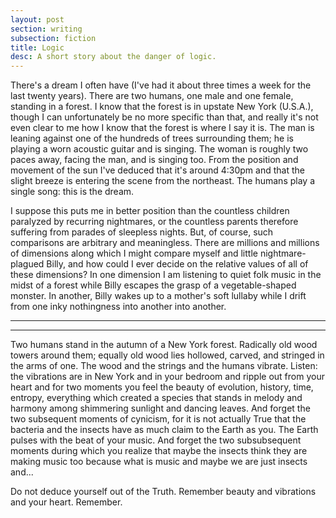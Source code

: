 ```yaml
---
layout: post
section: writing
subsection: fiction
title: Logic
desc: A short story about the danger of logic.
---
```


There's a dream I often have (I've had it about three times a week for
the last twenty years). There are two humans, one male and one female,
standing in a forest. I know that the forest is in upstate New York
(U.S.A.), though I can unfortunately be no more specific than that,
and really it's not even clear to me how I know that the forest is
where I say it is. The man is leaning against one of the hundreds of
trees surrounding them; he is playing a worn acoustic guitar and is
singing. The woman is roughly two paces away, facing the man, and is
singing too. From the position and movement of the sun I've deduced
that it's around 4:30pm and that the slight breeze is entering the
scene from the northeast. The humans play a single song: this is the
dream.

I suppose this puts me in better position than the countless children
paralyzed by recurring nightmares, or the countless parents therefore
suffering from parades of sleepless nights. But, of course, such
comparisons are arbitrary and meaningless. There are millions and
millions of dimensions along which I might compare myself and little
nightmare-plagued Billy, and how could I ever decide on the relative
values of all of these dimensions? In one dimension I am listening to
quiet folk music in the midst of a forest while Billy escapes the
grasp of a vegetable-shaped monster. In another, Billy wakes up to a
mother's soft lullaby while I drift from one inky nothingness into
another into another.

----------------------------------------------------------------------



----------------------------------------------------------------------

Two humans stand in the autumn of a New York forest. Radically old
wood towers around them; equally old wood lies hollowed, carved, and
stringed in the arms of one. The wood and the strings and the humans
vibrate. Listen: the vibrations are in New York and in your bedroom
and ripple out from your heart and for two moments you feel the beauty
of evolution, history, time, entropy, everything which created a
species that stands in melody and harmony among shimmering sunlight
and dancing leaves. And forget the two subsequent moments of cynicism,
for it is not actually True that the bacteria and the insects have as
much claim to the Earth as you. The Earth pulses with the beat of your
music. And forget the two subsubsequent moments during which you
realize that maybe the insects think they are making music too because
what is music and maybe we are just insects and...

Do not deduce yourself out of the Truth. Remember beauty and
vibrations and your heart. Remember.
